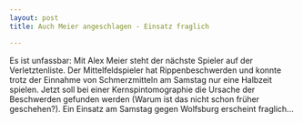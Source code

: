 ```yaml
---
layout: post
title: Auch Meier angeschlagen - Einsatz fraglich

---
```


Es ist unfassbar: Mit Alex Meier steht der nächste Spieler auf der Verletztenliste. Der Mittelfeldspieler hat Rippenbeschwerden und konnte trotz der Einnahme von Schmerzmitteln am Samstag nur eine Halbzeit spielen. Jetzt soll bei einer Kernspintomographie die Ursache der Beschwerden gefunden werden (Warum ist das nicht schon früher geschehen?). Ein Einsatz am Samstag gegen Wolfsburg erscheint fraglich...


